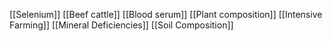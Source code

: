 [[Selenium]]
[[Beef cattle]]
[[Blood serum]]
[[Plant composition]]
[[Intensive Farming]]
[[Mineral Deficiencies]]
[[Soil Composition]]

